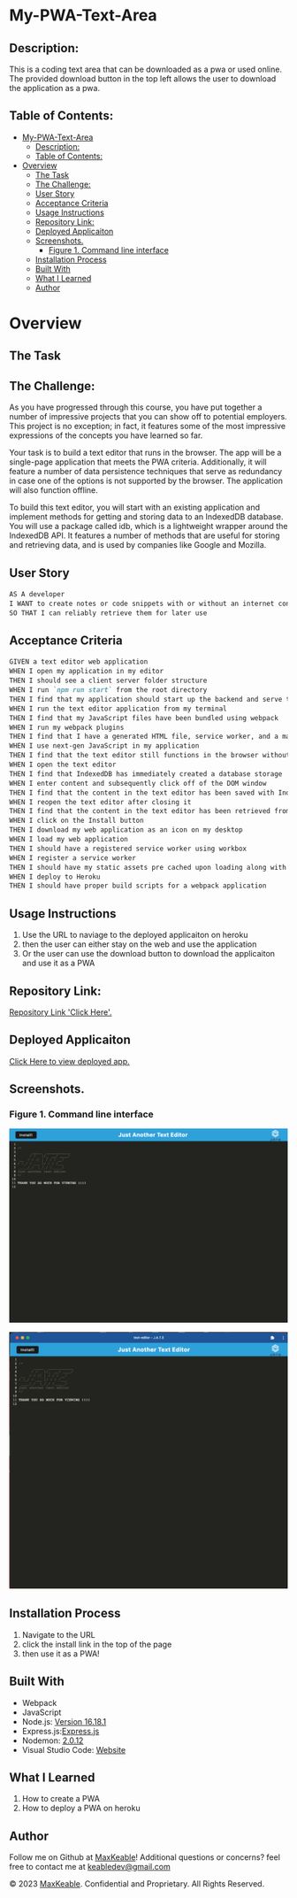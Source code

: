 # My-PWA-Text-Area

  
## Description:

This is a coding text area that can be downloaded as a pwa or used online. The provided download button in the top left allows the user to download the application as a pwa. 

## Table of Contents:
- [My-PWA-Text-Area](#my-pwa-text-area)
  - [Description:](#description)
  - [Table of Contents:](#table-of-contents)
- [Overview](#overview)
  - [The Task](#the-task)
  - [The Challenge:](#the-challenge)
  - [User Story](#user-story)
  - [Acceptance Criteria](#acceptance-criteria)
  - [Usage Instructions](#usage-instructions)
  - [Repository Link:](#repository-link)
  - [Deployed Applicaiton](#deployed-applicaiton)
  - [Screenshots.](#screenshots)
    - [Figure 1. Command line interface](#figure-1-command-line-interface)
  - [Installation Process](#installation-process)
  - [Built With](#built-with)
  - [What I Learned](#what-i-learned)
  - [Author](#author)

# Overview

## The Task

## The Challenge:
As you have progressed through this course, you have put together a number of impressive projects that you can show off to potential employers. This project is no exception; in fact, it features some of the most impressive expressions of the concepts you have learned so far.

Your task is to build a text editor that runs in the browser. The app will be a single-page application that meets the PWA criteria. Additionally, it will feature a number of data persistence techniques that serve as redundancy in case one of the options is not supported by the browser. The application will also function offline.

To build this text editor, you will start with an existing application and implement methods for getting and storing data to an IndexedDB database. You will use a package called idb, which is a lightweight wrapper around the IndexedDB API. It features a number of methods that are useful for storing and retrieving data, and is used by companies like Google and Mozilla.

## User Story
```md
AS A developer
I WANT to create notes or code snippets with or without an internet connection
SO THAT I can reliably retrieve them for later use
```

## Acceptance Criteria
```md
GIVEN a text editor web application
WHEN I open my application in my editor
THEN I should see a client server folder structure
WHEN I run `npm run start` from the root directory
THEN I find that my application should start up the backend and serve the client
WHEN I run the text editor application from my terminal
THEN I find that my JavaScript files have been bundled using webpack
WHEN I run my webpack plugins
THEN I find that I have a generated HTML file, service worker, and a manifest file
WHEN I use next-gen JavaScript in my application
THEN I find that the text editor still functions in the browser without errors
WHEN I open the text editor
THEN I find that IndexedDB has immediately created a database storage
WHEN I enter content and subsequently click off of the DOM window
THEN I find that the content in the text editor has been saved with IndexedDB
WHEN I reopen the text editor after closing it
THEN I find that the content in the text editor has been retrieved from our IndexedDB
WHEN I click on the Install button
THEN I download my web application as an icon on my desktop
WHEN I load my web application
THEN I should have a registered service worker using workbox
WHEN I register a service worker
THEN I should have my static assets pre cached upon loading along with subsequent pages and static assets
WHEN I deploy to Heroku
THEN I should have proper build scripts for a webpack application
```


## Usage Instructions

1. Use the URL to naviage to the deployed applicaiton on heroku
2. then the user can either stay on the web and use the application 
3. Or the user can use the download button to download the applicaiton and use it as a PWA


## Repository Link:
[Repository Link 'Click Here'.](https://github.com/MaxKeable/my-pwa-text-editor)

## Deployed Applicaiton 
[Click Here to view deployed app.](https://my-pwa-text-editor1-494dcc0ffcd1.herokuapp.com/)

## Screenshots.
### Figure 1. Command line interface
![screen shot 1](./images/Screenshot%202023-06-29%20at%207.37.12%20pm.png)

![screen shot 2](./images/Screenshot%202023-06-29%20at%207.38.36%20pm.png)

## Installation Process
1. Navigate to the URL
2. click the install link in the top of the page
3. then use it as a PWA!

## Built With

- Webpack
- JavaScript
- Node.js: [Version 16.18.1](https://nodejs.org/en/blog/release/v16.18.1/)
- Express.js:[Express.js](https://expressjs.com/en/starter/installing.html)
- Nodemon: [2.0.12](https://www.npmjs.com/package/nodemon/v/2.0.12)
- Visual Studio Code: [Website](https://code.visualstudio.com/)

## What I Learned
1. How to create a PWA
2. How to deploy a PWA on heroku

## Author

Follow me on Github at [MaxKeable](https://github.com/MaxKeable)! Additional questions or concerns? feel free to contact me at keabledev@gmail.com


© 2023 [MaxKeable](https://github.com/MaxKeable). Confidential and Proprietary. All Rights Reserved.